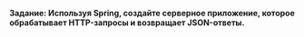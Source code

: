 **Задание: Используя Spring, создайте серверное приложение, которое обрабатывает HTTP-запросы и возвращает JSON-ответы.**
